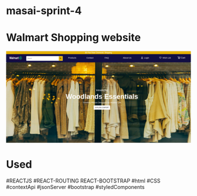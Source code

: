 # masai-sprint-4

# Walmart Shopping website

<img src="https://github.com/gouthamikr/gouthamikr.github.io/blob/master/Images/cart.png?raw=true" alt="walmart"/>

# Used

#REACTJS
#REACT-ROUTING
REACT-BOOTSTRAP
#html
#CSS
#contextApi
#jsonServer
#bootstrap
#styledComponents
